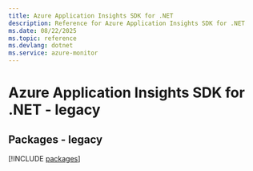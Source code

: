 ```yaml
---
title: Azure Application Insights SDK for .NET
description: Reference for Azure Application Insights SDK for .NET
ms.date: 08/22/2025
ms.topic: reference
ms.devlang: dotnet
ms.service: azure-monitor
---
```

# Azure Application Insights SDK for .NET - legacy
## Packages - legacy
[!INCLUDE [packages](application-insights-index.md)]